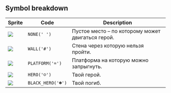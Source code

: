 <meta charset="UTF-8">

## Symbol breakdown
| Sprite | Code | Description |
| -------- | -------- | -------- |
|<img src="/codenjoy-contest/resources/startandjump/sprite/none.png" style="height:auto;" /> | `NONE(' ')` | Пустое место – по которому может двигаться герой. | 
|<img src="/codenjoy-contest/resources/startandjump/sprite/wall.png" style="height:auto;" /> | `WALL('#')` | Стена через которую нельзя пройти. | 
|<img src="/codenjoy-contest/resources/startandjump/sprite/platform.png" style="height:auto;" /> | `PLATFORM('=')` | Платформа на которую можно запрыгнуть. | 
|<img src="/codenjoy-contest/resources/startandjump/sprite/hero.png" style="height:auto;" /> | `HERO('☺')` | Твой герой. | 
|<img src="/codenjoy-contest/resources/startandjump/sprite/black_hero.png" style="height:auto;" /> | `BLACK_HERO('☻')` | Твой погиб. | 
